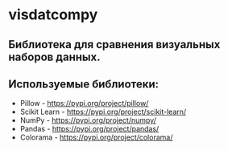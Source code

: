 # visdatcompy

## Библиотека для сравнения визуальных наборов данных.

## Используемые библиотеки:

-   Pillow - https://pypi.org/project/pillow/
-   Scikit Learn - https://pypi.org/project/scikit-learn/
-   NumPy - https://pypi.org/project/numpy/
-   Pandas - https://pypi.org/project/pandas/
-   Colorama - https://pypi.org/project/colorama/

<!-- = = = = = = = = = = = = = = = = = = = = = = = = = ИНФА ПРО МЕТРИКИ И ИХ СРАВНЕНИЕ = = = = = = = = = = = = = = = = = = = = = =  -->

<!-- #### 1. Pix2Pix:
    a) Самая большая скорость работы
    b) Распознает только абсолютно одинаковые изображения
    c) Не требует дополнительных библиотек кроме Pillow и Numpy
#### 2. MSE:
    a) Высокая скорость работы
    b) На изображениях со схожими тенями постройки показатели сходятся с показателями на изображениях без этой тени
#### 3. NRMSE
    a) Время работы больше чем MSE
    b) На изображениях со схожими тенями заметно меньше показатель(большее сходство изображений)
#### 4. SSIM
    a) Время работы еще больше чем NRMSE
    b) У изображений с похожей тенью одинаково больше показатель чем у двух прочих
#### 5. PSNR
    a) Время работы наравне с NRMSE
    b) Большой диапазон значений, большая разница в сравнении
#### 6. MAE
    a) Высокая скорость работы, немного дольше P2P
    b) На изображениях с видимым сходством наоборот значение более высокое. Возможно сравнивает по нестандартным значениям.
#### 7. NMI
    a) Время работы незначительно больше NRMSE
    b) Примерно одинаковые значения при сравнении (при значениях в три знака после запятой), возможно более детализированное сравнение.
#### 5. FSIM
    a) Большое время выполнения
    b) У отличающихся изображений схожий показтель
#### 6.	SRE
    a) Небольшое время выполнения
    b) Схожий показатель для разных изображений
#### 7.	SAM
    a) Небольшое время выполнения
    b) Показатели почти полностью одинаковые(даже при сравнении с таким же изображением)
#### 8.	UIQ
    a) Очень долгое время выполнения( в несколько раз больше чем у fsim)
    b) Для других изображений показатели около 0, возможно требуется сравнивать одинаковое изображение разного качества -->
